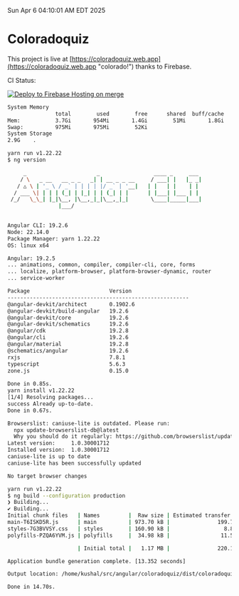 Sun Apr  6 04:10:01 AM EDT 2025

# Coloradoquiz


This project is live at [https://coloradoquiz.web.app](https://coloradoquiz.web.app "colorado!") thanks to Firebase.

CI Status: 

[![Deploy to Firebase Hosting on merge](https://github.com/teamkushal/coloradoquiz/actions/workflows/firebase-hosting-merge.yml/badge.svg)](https://github.com/teamkushal/coloradoquiz/actions/workflows/firebase-hosting-merge.yml)

```bash
System Memory
               total        used        free      shared  buff/cache   available
Mem:           3.7Gi       954Mi       1.4Gi        51Mi       1.8Gi       2.8Gi
Swap:          975Mi       975Mi        52Ki
System Storage
2.9G	.
```
```bash
yarn run v1.22.22
$ ng version

     _                      _                 ____ _     ___
    / \   _ __   __ _ _   _| | __ _ _ __     / ___| |   |_ _|
   / △ \ | '_ \ / _` | | | | |/ _` | '__|   | |   | |    | |
  / ___ \| | | | (_| | |_| | | (_| | |      | |___| |___ | |
 /_/   \_\_| |_|\__, |\__,_|_|\__,_|_|       \____|_____|___|
                |___/
    

Angular CLI: 19.2.6
Node: 22.14.0
Package Manager: yarn 1.22.22
OS: linux x64

Angular: 19.2.5
... animations, common, compiler, compiler-cli, core, forms
... localize, platform-browser, platform-browser-dynamic, router
... service-worker

Package                         Version
---------------------------------------------------------
@angular-devkit/architect       0.1902.6
@angular-devkit/build-angular   19.2.6
@angular-devkit/core            19.2.6
@angular-devkit/schematics      19.2.6
@angular/cdk                    19.2.8
@angular/cli                    19.2.6
@angular/material               19.2.8
@schematics/angular             19.2.6
rxjs                            7.8.1
typescript                      5.6.3
zone.js                         0.15.0
    
Done in 0.85s.
yarn install v1.22.22
[1/4] Resolving packages...
success Already up-to-date.
Done in 0.67s.
```
```bash
Browserslist: caniuse-lite is outdated. Please run:
  npx update-browserslist-db@latest
  Why you should do it regularly: https://github.com/browserslist/update-db#readme
Latest version:     1.0.30001712
Installed version:  1.0.30001712
caniuse-lite is up to date
caniuse-lite has been successfully updated

No target browser changes
```
```bash
yarn run v1.22.22
$ ng build --configuration production
❯ Building...
✔ Building...
Initial chunk files   | Names         |  Raw size | Estimated transfer size
main-T6ISKD5R.js      | main          | 973.70 kB |               199.70 kB
styles-7G3BVVSY.css   | styles        | 160.90 kB |                 8.89 kB
polyfills-PZQA6YVM.js | polyfills     |  34.98 kB |                11.51 kB

                      | Initial total |   1.17 MB |               220.10 kB

Application bundle generation complete. [13.352 seconds]

Output location: /home/kushal/src/angular/coloradoquiz/dist/coloradoquiz

Done in 14.70s.
```

